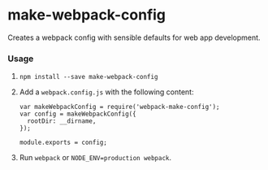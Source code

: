 # make-webpack-config

Creates a webpack config with sensible defaults for web app development.

### Usage
1. `npm install --save make-webpack-config`
2. Add a `webpack.config.js` with the following content:
    
    ```
    var makeWebpackConfig = require('webpack-make-config');
    var config = makeWebpackConfig({
      rootDir: __dirname,
    });
    
    module.exports = config;
    ```
3. Run `webpack` or `NODE_ENV=production webpack`.




